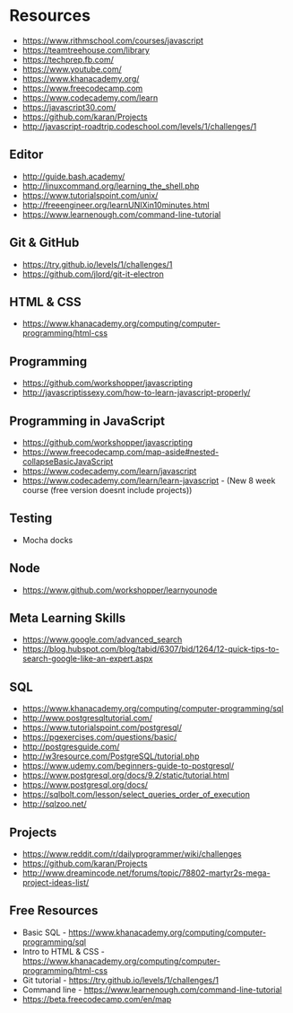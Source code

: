 # Resources

- https://www.rithmschool.com/courses/javascript
- https://teamtreehouse.com/library
- https://techprep.fb.com/
- https://www.youtube.com/
- https://www.khanacademy.org/
- https://www.freecodecamp.com
- https://www.codecademy.com/learn
- https://javascript30.com/
- https://github.com/karan/Projects
- http://javascript-roadtrip.codeschool.com/levels/1/challenges/1

## Editor

- http://guide.bash.academy/
- http://linuxcommand.org/learning_the_shell.php
- https://www.tutorialspoint.com/unix/
- http://freeengineer.org/learnUNIXin10minutes.html
- https://www.learnenough.com/command-line-tutorial

## Git & GitHub
- https://try.github.io/levels/1/challenges/1
- https://github.com/jlord/git-it-electron

## HTML & CSS

- https://www.khanacademy.org/computing/computer-programming/html-css

## Programming

- https://github.com/workshopper/javascripting
- http://javascriptissexy.com/how-to-learn-javascript-properly/

## Programming in JavaScript

- https://github.com/workshopper/javascripting
- https://www.freecodecamp.com/map-aside#nested-collapseBasicJavaScript
- https://www.codecademy.com/learn/javascript
- https://www.codecademy.com/learn/learn-javascript - (New 8 week course (free version doesnt include projects))

## Testing

- Mocha docks

## Node

- https://www.github.com/workshopper/learnyounode

## Meta Learning Skills

- https://www.google.com/advanced_search
- https://blog.hubspot.com/blog/tabid/6307/bid/1264/12-quick-tips-to-search-google-like-an-expert.aspx

## SQL

- https://www.khanacademy.org/computing/computer-programming/sql
- http://www.postgresqltutorial.com/
- https://www.tutorialspoint.com/postgresql/
- https://pgexercises.com/questions/basic/
- http://postgresguide.com/
- http://w3resource.com/PostgreSQL/tutorial.php
- https://www.udemy.com/beginners-guide-to-postgresql/
- https://www.postgresql.org/docs/9.2/static/tutorial.html
- https://www.postgresql.org/docs/
- https://sqlbolt.com/lesson/select_queries_order_of_execution
- http://sqlzoo.net/

## Projects

- https://www.reddit.com/r/dailyprogrammer/wiki/challenges
- https://github.com/karan/Projects
- http://www.dreamincode.net/forums/topic/78802-martyr2s-mega-project-ideas-list/


## Free Resources

- Basic SQL - https://www.khanacademy.org/computing/computer-programming/sql
- Intro to HTML & CSS - https://www.khanacademy.org/computing/computer-programming/html-css
- Git tutorial - https://try.github.io/levels/1/challenges/1
- Command line - https://www.learnenough.com/command-line-tutorial
- https://beta.freecodecamp.com/en/map
